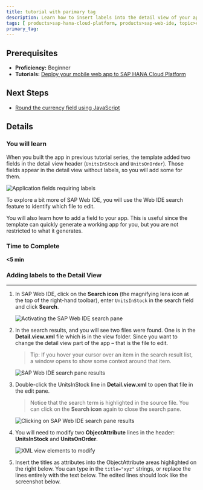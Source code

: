 ```yaml
---
title: tutorial with parimary tag
description: Learn how to insert labels into the detail view of your app and add additional fields.
tags: [ products>sap-hana-cloud-platform, products>sap-web-ide, topic>cloud, topic>html5, topic>mobile, topic>odata, tutorial>beginner, tutorial>test3 ]
primary_tag:
---
```


## Prerequisites
 - **Proficiency:** Beginner
 - **Tutorials:** [Deploy your mobile web app to SAP HANA Cloud Platform](http://go.sap.com/developer/tutorials/hcp-deploy-mobile-web-app.html)

## Next Steps
 - [Round the currency field using JavaScript](http://go.sap.com/developer/tutorials/hcp-webide-round-currency.html)

## Details

### You will learn
When you built the app in previous tutorial series, the template added two fields in the detail view header (`UnitsInStock` and `UnitsOnOrder`). Those fields appear in the detail view without labels, so you will add some for them.

 ![Application fields requiring labels](https://raw.githubusercontent.com/SAPDocuments/Tutorials/master/tutorials/hcp-webide-add-labels-field/mob2-1_0.png)

To explore a bit more of SAP Web IDE, you will use the Web IDE search feature to identify which file to edit.

You will also learn how to add a field to your app. This is useful since the template can quickly generate a working app for you, but you are not restricted to what it generates.

### Time to Complete
**<5 min**

### Adding labels to the Detail View

---

1. In SAP Web IDE, click on the **Search icon** (the magnifying lens icon at the top of the right-hand toolbar), enter `UnitsInStock` in the search field and click **Search**.

    ![Activating the SAP Web IDE search pane](https://raw.githubusercontent.com/SAPDocuments/Tutorials/master/tutorials/hcp-webide-add-labels-field/mob2-1_label_1.png)

2. In the search results, and you will see two files were found. One is in the **Detail.view.xml** file which is in the view folder. Since you want to change the detail view part of the app – that is the file to edit.

    >Tip: If you hover your cursor over an item in the search result list, a window opens to show some context around that item.

    ![SAP Web IDE search pane results](https://raw.githubusercontent.com/SAPDocuments/Tutorials/master/tutorials/hcp-webide-add-labels-field/mob2-1_label_2.png)


3. Double-click the UnitsInStock line in **Detail.view.xml** to open that file in the edit pane.

    >Notice that the search term is highlighted in the source file. You can click on the **Search icon** again to close the search pane.

    ![Clicking on SAP Web IDE search pane results](https://raw.githubusercontent.com/SAPDocuments/Tutorials/master/tutorials/hcp-webide-add-labels-field/mob2-1_label_3.png)

4. You will need to modify two **ObjectAttribute** lines in the header: **UnitsInStock** and **UnitsOnOrder**.

    ![XML view elements to modify](https://raw.githubusercontent.com/SAPDocuments/Tutorials/master/tutorials/hcp-webide-add-labels-field/mob2-1_label_4.png)

5. Insert the titles as attributes into the ObjectAttribute areas highlighted on the right below. You can type in the `title="xyz"` strings, or replace the lines entirely with the text below. The edited lines should look like the screenshot below.
